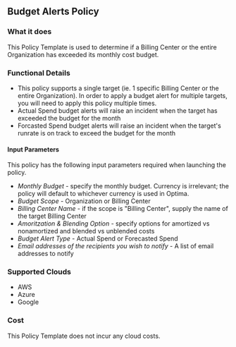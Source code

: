 ## Budget Alerts Policy

### What it does

This Policy Template is used to determine if a Billing Center or the entire Organization has exceeded its monthly cost budget.  

### Functional Details

- This policy supports a single target (ie. 1 specific Billing Center or the entire Organization). In order to apply a budget alert for multiple targets, you will need to apply this policy multiple times.
- Actual Spend budget alerts will raise an incident when the target has exceeded the budget for the month
- Forcasted Spend budget alerts will raise an incident when the target's runrate is on track to exceed the budget for the month

#### Input Parameters

This policy has the following input parameters required when launching the policy.

- *Monthly Budget* - specify the monthly budget.  Currency is irrelevant; the policy will default to whichever currency is used in Optima.
- *Budget Scope* - Organization or Billing Center
- *Billing Center Name* - if the scope is "Billing Center", supply the name of the target Billing Center 
- *Amoritzation & Blending Option* - specify options for amortized vs nonamortized and blended vs unblended costs
- *Budget Alert Type* - Actual Spend or Forecasted Spend
- *Email addresses of the recipients you wish to notify* - A list of email addresses to notify

### Supported Clouds

- AWS
- Azure
- Google

### Cost

This Policy Template does not incur any cloud costs.
